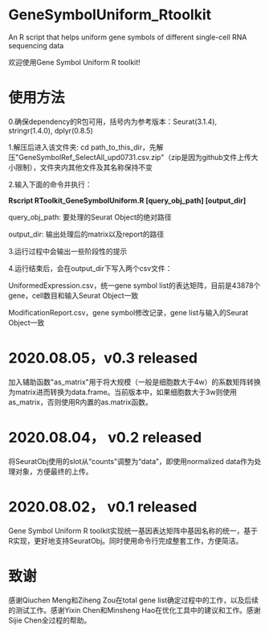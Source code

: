 # GeneSymbolUniform_Rtoolkit
An R script that helps uniform gene symbols of different single-cell RNA sequencing data

欢迎使用Gene Symbol Uniform R toolkit!

# 使用方法

0.确保dependency的R包可用，括号内为参考版本：Seurat(3.1.4), stringr(1.4.0), dplyr(0.8.5)  

1.解压后进入该文件夹: cd path_to_this_dir，先解压"GeneSymbolRef_SelectAll_upd0731.csv.zip"（zip是因为github文件上传大小限制），文件夹内其他文件及其名称保持不变  

2.输入下面的命令并执行：

**Rscript RToolkit_GeneSymbolUniform.R [query_obj_path] [output_dir]**

query_obj_path: 要处理的Seurat Object的绝对路径  

output_dir: 输出处理后的matrix以及report的路径  

3.运行过程中会输出一些阶段性的提示  

4.运行结束后，会在output_dir下写入两个csv文件：  

UniformedExpression.csv，统一gene symbol list的表达矩阵，目前是43878个gene，cell数目和输入Seurat Object一致  

ModificationReport.csv，gene symbol修改记录，gene list与输入的Seurat Object一致  


# 2020.08.05，v0.3 released

加入辅助函数"as_matrix"用于将大规模（一般是细胞数大于4w）的系数矩阵转换为matrix进而转换为data.frame。当前版本中，如果细胞数大于3w则使用as_matrix，否则使用R内置的as.matrix函数。

# 2020.08.04， v0.2 released  

将SeuratObj使用的slot从“counts”调整为“data”，即使用normalized data作为处理对象，方便最终的上传。

# 2020.08.02， v0.1 released  

Gene Symbol Uniform R toolkit实现统一基因表达矩阵中基因名称的统一，基于R实现，更好地支持SeuratObj。同时使用命令行完成整套工作，方便简洁。


# 致谢
感谢Qiuchen Meng和Ziheng Zou在total gene list确定过程中的工作，以及后续的测试工作。感谢Yixin Chen和Minsheng Hao在优化工具中的建议和工作。感谢Sijie Chen全过程的帮助。
